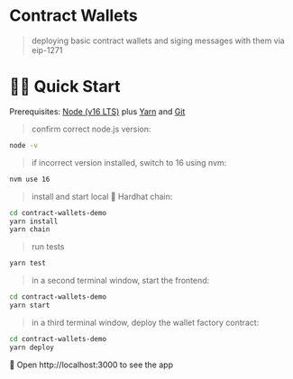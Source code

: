 # Contract Wallets

> deploying basic contract wallets and siging messages with them via eip-1271


# 🏄‍♂️ Quick Start

Prerequisites: [Node (v16 LTS)](https://nodejs.org/en/download/) plus [Yarn](https://classic.yarnpkg.com/en/docs/install/) and [Git](https://git-scm.com/downloads)


> confirm correct node.js version:

```bash
node -v
```

 > if incorrect version installed, switch to 16 using nvm:

```bash 
nvm use 16
```


> install and start local 👷‍ Hardhat chain:

```bash
cd contract-wallets-demo
yarn install
yarn chain
```

> run tests

```bash
yarn test
```


> in a second terminal window, start the frontend:

```bash
cd contract-wallets-demo
yarn start
```

> in a third terminal window, deploy the wallet factory contract:

```bash
cd contract-wallets-demo
yarn deploy
```

📱 Open http://localhost:3000 to see the app
